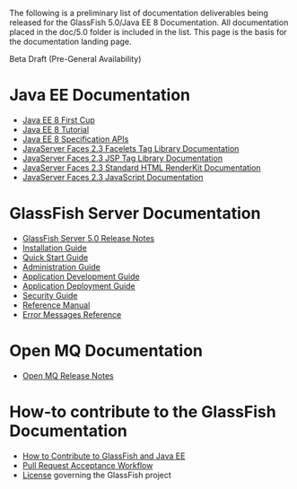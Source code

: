 The following is a preliminary list of documentation deliverables being released for the
GlassFish 5.0/Java EE 8 Documentation. All documentation placed in the doc/5.0 folder
is included in the list. This page is the basis for the documentation landing page.

Beta Draft (Pre-General Availability)


# Java EE Documentation

* [Java EE 8 First Cup](https://javaee.github.io/firstcup/)
* [Java EE 8 Tutorial](https://javaee.github.io/tutorial/)
* [Java EE 8 Specification APIs](https://javaee.github.io/javaee-spec/javadocs/)
* [JavaServer Faces 2.3 Facelets Tag Library Documentation](vdldoc/index.html)
* [JavaServer Faces 2.3 JSP Tag Library Documentation](vdldocs/jsp/index.html)
* [JavaServer Faces 2.3 Standard HTML RenderKit Documentation](renderkitdocs/index.html)
* [JavaServer Faces 2.3 JavaScript Documentation](jsdocs/index.html)


# GlassFish Server Documentation

* [GlassFish Server 5.0 Release Notes](release-notes.pdf)
* [Installation Guide](installation-guide.pdf)
* [Quick Start Guide](quick-start-guide.pdf)
* [Administration Guide](administration-guide.pdf)
* [Application Development Guide](application-development-guide.pdf)
* [Application Deployment Guide](application-deployment-guide.pdf)
* [Security Guide](security-guide.pdf)
* [Reference Manual](reference-manual.pdf)
* [Error Messages Reference](error-messages-reference.pdf)


# Open MQ Documentation

* [Open MQ Release Notes](mq-release-notes.pdf)


# How-to contribute to the GlassFish Documentation


* [How to Contribute to GlassFish and Java EE](https://javaee.github.io/glassfish/how-to-contribute)
* [Pull Request Acceptance Workflow](https://javaee.github.io/glassfish/pr_workflow)
* [License](https://javaee.github.io/glassfish/LICENSE) governing the GlassFish project

